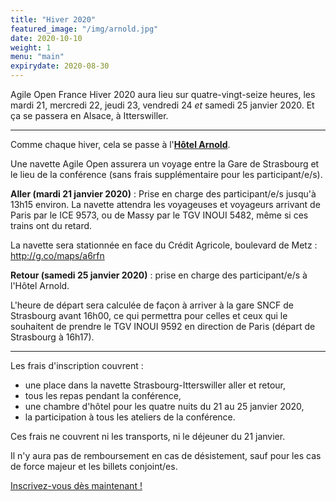 ```yaml
---
title: "Hiver 2020"
featured_image: "/img/arnold.jpg"
date: 2020-10-10
weight: 1
menu: "main"
expirydate: 2020-08-30
---
```


Agile Open France Hiver 2020 aura lieu sur quatre-vingt-seize heures,
les mardi 21, mercredi 22, jeudi 23, vendredi 24 *et* samedi 25 janvier 2020.
Et ça se passera en Alsace, à Itterswiller.

<!--more-->

----

Comme chaque hiver, cela se passe à l'**[Hôtel Arnold](https://www.hotel-arnold.com/)**.

Une navette Agile Open assurera un voyage entre la Gare de Strasbourg et le
lieu de la conférence (sans frais supplémentaire pour les participant/e/s).

**Aller (mardi 21 janvier 2020)** : Prise en charge des participant/e/s jusqu'à
13h15 environ. La navette attendra les voyageuses et voyageurs arrivant de
Paris par le ICE 9573, ou de Massy par le TGV INOUI 5482, même si ces trains
ont du retard.

La navette sera stationnée en face du Crédit Agricole, boulevard de Metz :
http://g.co/maps/a6rfn

**Retour (samedi 25 janvier 2020)** : prise en charge des participant/e/s à
l'Hôtel Arnold.

L'heure de départ sera calculée de façon à arriver à la gare SNCF de Strasbourg
avant 16h00, ce qui permettra pour celles et ceux qui le souhaitent de prendre
le TGV INOUI 9592 en direction de Paris (départ de Strasbourg à 16h17).

----

Les frais d'inscription couvrent :

- une place dans la navette Strasbourg-Itterswiller aller et retour,
- tous les repas pendant la conférence,
- une chambre d'hôtel pour les quatre nuits du 21 au 25 janvier 2020,
- la participation à tous les ateliers de la conférence.

Ces frais ne couvrent ni les transports, ni le déjeuner du 21 janvier.

Il n'y aura pas de remboursement en cas de désistement, sauf pour les
cas de force majeur et les billets conjoint/es.

[Inscrivez-vous dès maintenant !](/inscription)
